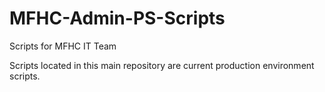 # MFHC-Admin-PS-Scripts
Scripts for MFHC IT Team


Scripts located in this main repository are current production environment scripts. 
